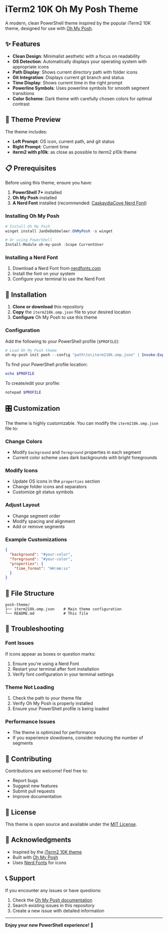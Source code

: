 # iTerm2 10K Oh My Posh Theme

A modern, clean PowerShell theme inspired by the popular iTerm2 10K theme, designed for use with [Oh My Posh](https://ohmyposh.dev/).

## ✨ Features

- **Clean Design**: Minimalist aesthetic with a focus on readability
- **OS Detection**: Automatically displays your operating system with appropriate icons
- **Path Display**: Shows current directory path with folder icons
- **Git Integration**: Displays current git branch and status
- **Time Display**: Shows current time in the right prompt
- **Powerline Symbols**: Uses powerline symbols for smooth segment transitions
- **Color Scheme**: Dark theme with carefully chosen colors for optimal contrast

## 🎨 Theme Preview

The theme includes:
- **Left Prompt**: OS icon, current path, and git status
- **Right Prompt**: Current time
- **iterm2 with p10k**: as close as possible to iterm2 p10k theme

## 📋 Prerequisites

Before using this theme, ensure you have:

1. **PowerShell 7+** installed
2. **Oh My Posh** installed
3. **A Nerd Font** installed (recommended: [CaskaydiaCove Nerd Font](https://github.com/ryanoasis/nerd-fonts/tree/master/patched-fonts/CascadiaCode))

### Installing Oh My Posh

```powershell
# Install Oh My Posh
winget install JanDeDobbeleer.OhMyPosh -s winget

# Or using PowerShell
Install-Module oh-my-posh -Scope CurrentUser
```

### Installing a Nerd Font

1. Download a Nerd Font from [nerdfonts.com](https://www.nerdfonts.com/)
2. Install the font on your system
3. Configure your terminal to use the Nerd Font

## 🚀 Installation

1. **Clone or download** this repository
2. **Copy** the `iterm210k.omp.json` file to your desired location
3. **Configure** Oh My Posh to use this theme

### Configuration

Add the following to your PowerShell profile (`$PROFILE`):

```powershell
# Load Oh My Posh theme
oh-my-posh init pwsh --config "path\to\iterm210k.omp.json" | Invoke-Expression
```

To find your PowerShell profile location:
```powershell
echo $PROFILE
```

To create/edit your profile:
```powershell
notepad $PROFILE
```

## 🎛️ Customization

The theme is highly customizable. You can modify the `iterm210k.omp.json` file to:

### Change Colors
- Modify `background` and `foreground` properties in each segment
- Current color scheme uses dark backgrounds with bright foregrounds

### Modify Icons
- Update OS icons in the `properties` section
- Change folder icons and separators
- Customize git status symbols

### Adjust Layout
- Change segment order
- Modify spacing and alignment
- Add or remove segments

### Example Customizations

```json
{
  "background": "#your-color",
  "foreground": "#your-color",
  "properties": {
    "time_format": "HH:mm:ss"
  }
}
```

## 📁 File Structure

```
posh-theme/
├── iterm210k.omp.json    # Main theme configuration
└── README.md             # This file
```

## 🔧 Troubleshooting

### Font Issues
If icons appear as boxes or question marks:
1. Ensure you're using a Nerd Font
2. Restart your terminal after font installation
3. Verify font configuration in your terminal settings

### Theme Not Loading
1. Check the path to your theme file
2. Verify Oh My Posh is properly installed
3. Ensure your PowerShell profile is being loaded

### Performance Issues
- The theme is optimized for performance
- If you experience slowdowns, consider reducing the number of segments

## 🤝 Contributing

Contributions are welcome! Feel free to:
- Report bugs
- Suggest new features
- Submit pull requests
- Improve documentation

## 📄 License

This theme is open source and available under the [MIT License](LICENSE).

## 🙏 Acknowledgments

- Inspired by the [iTerm2 10K theme](https://github.com/romkatv/powerlevel10k)
- Built with [Oh My Posh](https://ohmyposh.dev/)
- Uses [Nerd Fonts](https://www.nerdfonts.com/) for icons

## 📞 Support

If you encounter any issues or have questions:
1. Check the [Oh My Posh documentation](https://ohmyposh.dev/docs/)
2. Search existing issues in this repository
3. Create a new issue with detailed information

---

**Enjoy your new PowerShell experience! 🎉** 